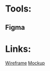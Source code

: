 # Tools:
## Figma

# Links:
[Wireframe](https://www.figma.com/file/AIjYjR0YI8X13Vv0TD6nDh/Event-Wireframe?type=design&node-id=0-1&mode=design&t=sxozQu0b6hcAt1xZ-0)
[Mockup](https://www.figma.com/file/S27zKxxoKDPd55x6BgWcfE/Event-Mockup?type=design&node-id=0-1&mode=design&t=LUf9g0tRRFZ0oxkC-0)